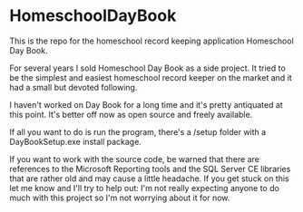 # HomeschoolDayBook

This is the repo for the homeschool record keeping application Homeschool Day Book.

For several years I sold Homeschool Day Book as a side project. It tried to be the simplest and easiest homeschool record keeper on the market and it had a small but devoted following.

I haven't worked on Day Book for a long time and it's pretty antiquated at this point. It's better off now as open source and freely available.

If all you want to do is run the program, there's a /setup folder with a DayBookSetup.exe install package.

If you want to work with the source code, be warned that there are references to the Microsoft Reporting tools and the SQL Server CE libraries that are rather old and may cause a little headache. If you get stuck on this let me know and I'll try to help out: I'm not really expecting anyone to do much with this project so I'm not worrying about it for now.

